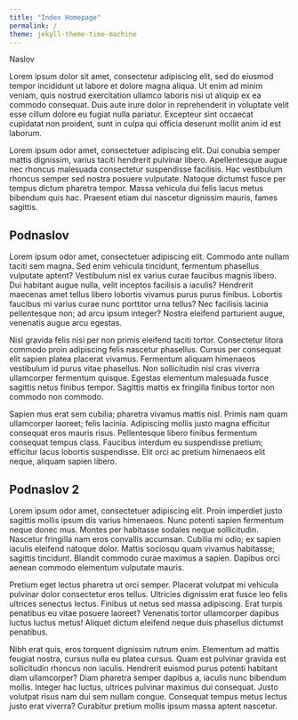 ```yaml
---
title: "Index Homepage"
permalink: /
theme: jekyll-theme-time-machine
---
```



 Naslov

Lorem ipsum dolor sit amet, consectetur adipiscing elit, sed do eiusmod tempor incididunt ut labore et dolore magna aliqua. Ut enim ad minim veniam, quis nostrud exercitation ullamco laboris nisi ut aliquip ex ea commodo consequat. Duis aute irure dolor in reprehenderit in voluptate velit esse cillum dolore eu fugiat nulla pariatur. Excepteur sint occaecat cupidatat non proident, sunt in culpa qui officia deserunt mollit anim id est laborum.

Lorem ipsum odor amet, consectetuer adipiscing elit. Dui conubia semper mattis dignissim, varius taciti hendrerit pulvinar libero. Apellentesque augue nec rhoncus malesuada consectetur suspendisse facilisis. Hac vestibulum rhoncus semper sed nostra posuere vulputate. Natoque dictumst fusce per tempus dictum pharetra tempor. Massa vehicula dui felis lacus metus bibendum quis hac. Praesent etiam dui nascetur dignissim mauris, fames sagittis.

## Podnaslov

Lorem ipsum odor amet, consectetuer adipiscing elit. Commodo ante nullam taciti sem magna. Sed enim vehicula tincidunt, fermentum phasellus vulputate aptent? Vestibulum nisl ex varius curae faucibus magnis libero. Dui habitant augue nulla, velit inceptos facilisis a iaculis? Hendrerit maecenas amet tellus libero lobortis vivamus purus purus finibus. Lobortis faucibus mi varius curae nunc porttitor urna tellus? Nec facilisis lacinia pellentesque non; ad arcu ipsum integer? Nostra eleifend parturient augue, venenatis augue arcu egestas.

Nisl gravida felis nisi per non primis eleifend taciti tortor. Consectetur litora commodo proin adipiscing felis nascetur phasellus. Cursus per consequat elit sapien platea placerat vivamus. Fermentum aliquam himenaeos vestibulum id purus vitae phasellus. Non sollicitudin nisl cras viverra ullamcorper fermentum quisque. Egestas elementum malesuada fusce sagittis netus finibus tempor. Sagittis mattis ex fringilla finibus tortor non commodo non commodo.

Sapien mus erat sem cubilia; pharetra vivamus mattis nisl. Primis nam quam ullamcorper laoreet; felis lacinia. Adipiscing mollis justo magna efficitur consequat eros mauris risus. Pellentesque libero finibus fermentum consequat tempus class. Faucibus interdum eu suspendisse pretium; efficitur lacus lobortis suspendisse. Elit orci ac pretium himenaeos elit neque, aliquam sapien libero.

## Podnaslov 2

Lorem ipsum odor amet, consectetuer adipiscing elit. Proin imperdiet justo sagittis mollis ipsum dis varius himenaeos. Nunc potenti sapien fermentum neque donec mus. Montes per habitasse sodales neque sollicitudin. Nascetur fringilla nam eros convallis accumsan. Cubilia mi odio; ex sapien iaculis eleifend natoque dolor. Mattis sociosqu quam vivamus habitasse; sagittis tincidunt. Blandit commodo curae maximus a sapien. Dapibus orci aenean commodo elementum vulputate mauris.

Pretium eget lectus pharetra ut orci semper. Placerat volutpat mi vehicula pulvinar dolor consectetur eros tellus. Ultricies dignissim erat fusce leo felis ultrices senectus lectus. Finibus ut netus sed massa adipiscing. Erat turpis penatibus eu vitae posuere laoreet? Venenatis tortor ullamcorper dapibus luctus luctus metus! Aliquet dictum eleifend neque duis phasellus dictumst penatibus.

Nibh erat quis, eros torquent dignissim rutrum enim. Elementum ad mattis feugiat nostra, cursus nulla eu platea cursus. Quam est pulvinar gravida est sollicitudin rhoncus non iaculis. Hendrerit euismod purus potenti habitant diam ullamcorper? Diam pharetra semper dapibus a, iaculis nunc bibendum mollis. Integer hac luctus, ultrices pulvinar maximus dui consequat. Justo volutpat risus nam dui sem nullam congue. Consequat tempus metus lectus justo erat viverra? Curabitur pretium mollis ipsum massa aptent nascetur.
